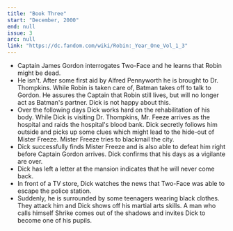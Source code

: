 ```yaml
---
title: "Book Three"
start: "December, 2000"
end: null
issue: 3
arc: null
link: "https://dc.fandom.com/wiki/Robin:_Year_One_Vol_1_3"
---
```


- Captain James Gordon interrogates Two-Face and he learns that Robin might be dead.
- He isn't. After some first aid by Alfred Pennyworth he is brought to Dr. Thompkins. While Robin is taken care of, Batman takes off to talk to Gordon. He assures the Captain that Robin still lives, but will no longer act as Batman's partner. Dick is not happy about this.
- Over the following days Dick works hard on the rehabilitation of his body. While Dick is visiting Dr. Thompkins, Mr. Feeze arrives as the hospital and raids the hospital's blood bank. Dick secretly follows him outside and picks up some clues which might lead to the hide-out of Mister Freeze. Mister Freeze tries to blackmail the city.
- Dick successfully finds Mister Freeze and is also able to defeat him right before Captain Gordon arrives. Dick confirms that his days as a vigilante are over.
- Dick has left a letter at the mansion indicates that he will never come back.
- In front of a TV store, Dick watches the news that Two-Face was able to escape the police station.
- Suddenly, he is surrounded by some teenagers wearing black clothes. They attack him and Dick shows off his martial arts skills. A man who calls himself Shrike comes out of the shadows and invites Dick to become one of his pupils.
